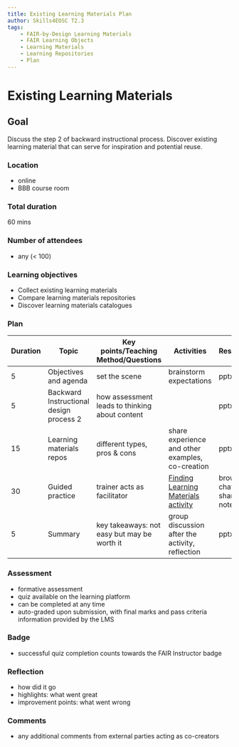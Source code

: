 ```yaml
---
title: Existing Learning Materials Plan
author: Skills4EOSC T2.3
tags: 
    - FAIR-by-Design Learning Materials
    - FAIR Learning Objects
    - Learning Materials
    - Learning Repositories
    - Plan
---
```


# Existing Learning Materials

## Goal

Discuss the step 2 of backward instructional process. Discover existing learning material that can serve for inspiration and potential reuse.

### Location

- online
- BBB course room

### Total duration

60 mins

### Number of attendees

- any (< 100)

### Learning objectives

- Collect existing learning materials
- Compare learning materials repositories
- Discover learning materials catalogues

### Plan

| **Duration** | **Topic**                               | **Key points/Teaching Method/Questions**       | **Activities**                                                                               | **Resources**               |
|--------------|-----------------------------------------|------------------------------------------------|----------------------------------------------------------------------------------------------|-----------------------------|
| 5            | Objectives and agenda                   | set the scene                                  | brainstorm expectations                                                                      | pptx                        |
| 5            | Backward Instructional design process 2 | how assessment leads to thinking about content |                                                                                              | pptx                        |
| 15           | Learning materials repos                | different types, pros & cons                   | share experience and other examples, co-creation                                             | pptx                        |
| 30           | Guided practice                         | trainer acts as facilitator                    | [Finding Learning Materials activity](./Activities/Finding%20Learning%20Materials.md)        | browser, chat, shared notes |
| 5            | Summary                                 | key takeaways: not easy but may be worth it    | group discussion after the activity, reflection                                              | pptx                        |

### Assessment

- formative assessment
- quiz available on the learning platform
- can be completed at any time
- auto-graded upon submission, with final marks and pass criteria information provided by the LMS

### Badge

- successful quiz completion counts towards the FAIR Instructor badge

### Reflection

- how did it go
- highlights: what went great
- improvement points: what went wrong

### Comments

- any additional comments from external parties acting as co-creators